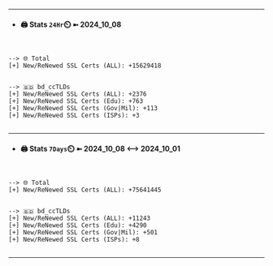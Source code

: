 

---
- #### 🖨️ **Stats** `24Hr`⏲️ ➼ 2024_10_08
```console


--> 🌐 Total
[+] New/ReNewed SSL Certs (ALL): +15629418


--> 🇧🇩 bd_ccTLDs
[+] New/ReNewed SSL Certs (ALL): +2376
[+] New/ReNewed SSL Certs (Edu): +763
[+] New/ReNewed SSL Certs (Gov|Mil): +113
[+] New/ReNewed SSL Certs (ISPs): +3


```

---
- #### 🖨️ **Stats** `7Days`⏲️ ➼ 2024_10_08 <--> 2024_10_01
```console


--> 🌐 Total
[+] New/ReNewed SSL Certs (ALL): +75641445


--> 🇧🇩 bd_ccTLDs
[+] New/ReNewed SSL Certs (ALL): +11243
[+] New/ReNewed SSL Certs (Edu): +4290
[+] New/ReNewed SSL Certs (Gov|Mil): +501
[+] New/ReNewed SSL Certs (ISPs): +8


```

---

